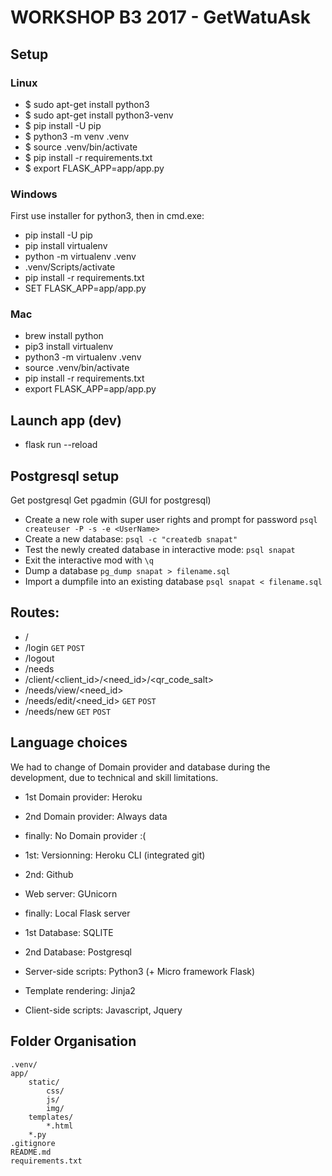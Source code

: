 # WORKSHOP B3 2017 - GetWatuAsk

## Setup

### Linux
- $ sudo apt-get install python3
- $ sudo apt-get install python3-venv
- $ pip install -U pip
- $ python3 -m venv .venv
- $ source .venv/bin/activate
- $ pip install -r requirements.txt
- $ export FLASK_APP=app/app.py

### Windows
First use installer for python3, then in cmd.exe:
- pip install -U pip
- pip install virtualenv
- python -m virtualenv .venv
- .venv/Scripts/activate
- pip install -r requirements.txt
- SET FLASK_APP=app/app.py

### Mac
- brew install python
- pip3 install virtualenv
- python3 -m virtualenv .venv
- source .venv/bin/activate
- pip install -r requirements.txt
- export FLASK_APP=app/app.py

## Launch app (dev)
- flask run --reload

## Postgresql setup
Get postgresql
Get pgadmin (GUI for postgresql)

- Create a new role with super user rights and prompt for password
`psql createuser -P -s -e <UserName>`
- Create a new database:
`psql -c "createdb snapat"`
- Test the newly created database in interactive mode:
`psql snapat`
- Exit the interactive mod with
`\q`
- Dump a database
`pg_dump snapat > filename.sql`
- Import a dumpfile into an existing database
`psql snapat < filename.sql`

## Routes:
- /
- /login `GET` `POST`
- /logout
- /needs
- /client/<client_id>/<need_id>/<qr_code_salt>
- /needs/view/<need_id>
- /needs/edit/<need_id> `GET` `POST`
- /needs/new `GET` `POST`

## Language choices
We had to change of Domain provider and database during the development, due to technical and skill limitations.

- 1st Domain provider: Heroku
- 2nd Domain provider: Always data
- finally: No Domain provider :(

- 1st: Versionning: Heroku CLI (integrated git)
- 2nd: Github

- Web server: GUnicorn
- finally: Local Flask server

- 1st Database: SQLITE
- 2nd Database: Postgresql

- Server-side scripts: Python3 (+ Micro framework Flask)
- Template rendering: Jinja2
- Client-side scripts: Javascript, Jquery

## Folder Organisation
```
.venv/
app/
    static/
        css/
        js/
        img/
    templates/
        *.html
    *.py
.gitignore
README.md
requirements.txt
```
